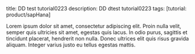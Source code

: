 title: DD test tutorial0223
description: DD dtest tutorial0223
tags: [tutorial: product/sapHana]

Lorem ipsum dolor sit amet, consectetur adipiscing elit. Proin nulla velit, semper quis ultricies sit amet, egestas quis lacus. In odio purus, sagittis et tincidunt placerat, hendrerit non nulla. Donec ultrices elit quis risus gravida aliquam. Integer varius justo eu tellus egestas mattis.
